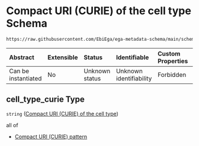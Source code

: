 # Compact URI (CURIE) of the cell type Schema

```txt
https://raw.githubusercontent.com/EbiEga/ega-metadata-schema/main/schemas/EGA.common-definitions.json#/definitions/cell-type-descriptor/properties/cell_type_curie
```



| Abstract            | Extensible | Status         | Identifiable            | Custom Properties | Additional Properties | Access Restrictions | Defined In                                                                                           |
| :------------------ | :--------- | :------------- | :---------------------- | :---------------- | :-------------------- | :------------------ | :--------------------------------------------------------------------------------------------------- |
| Can be instantiated | No         | Unknown status | Unknown identifiability | Forbidden         | Allowed               | none                | [EGA.common-definitions.json\*](../../../schemas/EGA.common-definitions.json "open original schema") |

## cell\_type\_curie Type

`string` ([Compact URI (CURIE) of the cell type](ega-12-definitions-cell-type-properties-compact-uri-curie-of-the-cell-type.md))

all of

*   [Compact URI (CURIE) pattern](ega-12-definitions-compact-uri-curie-pattern.md "check type definition")

